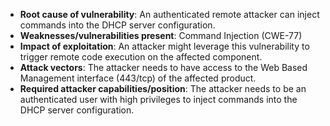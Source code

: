- **Root cause of vulnerability**: An authenticated remote attacker can inject commands into the DHCP server configuration.
- **Weaknesses/vulnerabilities present**: Command Injection (CWE-77)
- **Impact of exploitation**: An attacker might leverage this vulnerability to trigger remote code execution on the affected component.
- **Attack vectors**: The attacker needs to have access to the Web Based Management interface (443/tcp) of the affected product.
- **Required attacker capabilities/position**: The attacker needs to be an authenticated user with high privileges to inject commands into the DHCP server configuration.